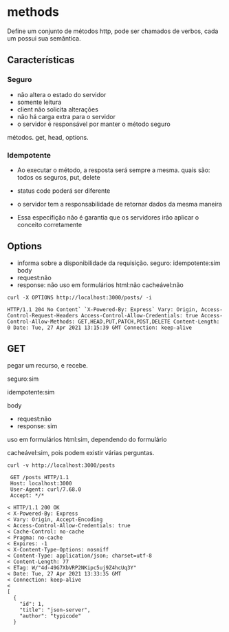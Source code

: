 # methods

 Define um conjunto de métodos http, pode ser chamados de verbos, cada um possui sua semântica.

## Características

### Seguro

- não altera o estado do servidor
- somente leitura
- client não solicita alterações
- não há carga extra para o servidor
- o servidor é responsável por manter o método seguro

métodos.
get, head, options.

### Idempotente

- Ao executar o método, a resposta será sempre a mesma.
quais são:
todos os seguros, put, delete

- status code poderá ser diferente
- o servidor tem a responsabilidade de retornar dados da mesma maneira
- Essa especifição não é garantia que os servidores irão aplicar o conceito corretamente

## Options

- informa sobre a disponibilidade da requisição.
seguro:
idempotente:sim
body
- request:não
- response: não
uso em formulários html:não
cacheável:não


``curl -X OPTIONS http://localhost:3000/posts/ -i``

``HTTP/1.1 204 No Content`
`X-Powered-By: Express`
Vary: Origin, Access-Control-Request-Headers
Access-Control-Allow-Credentials: true
Access-Control-Allow-Methods: GET,HEAD,PUT,PATCH,POST,DELETE
Content-Length: 0
Date: Tue, 27 Apr 2021 13:15:39 GMT
Connection: keep-alive``

## GET

pegar um recurso, e recebe.

seguro:sim

idempotente:sim

body
- request:não
- response: sim

uso em formulários html:sim, dependendo do formulário

cacheável:sim, pois podem existir várias perguntas.

``curl -v http://localhost:3000/posts``

```bash=
 GET /posts HTTP/1.1
 Host: localhost:3000
 User-Agent: curl/7.68.0
 Accept: */*
 ```
 
``` Mark bundle as not supporting multiuse
< HTTP/1.1 200 OK
< X-Powered-By: Express
< Vary: Origin, Accept-Encoding
< Access-Control-Allow-Credentials: true
< Cache-Control: no-cache
< Pragma: no-cache
< Expires: -1
< X-Content-Type-Options: nosniff
< Content-Type: application/json; charset=utf-8
< Content-Length: 77
< ETag: W/"4d-49G7XbVRP2NKipc5uj9Z4hcUq3Y"
< Date: Tue, 27 Apr 2021 13:33:35 GMT
< Connection: keep-alive
< 
[
  {
    "id": 1,
    "title": "json-server",
    "author": "typicode"
  }
```
